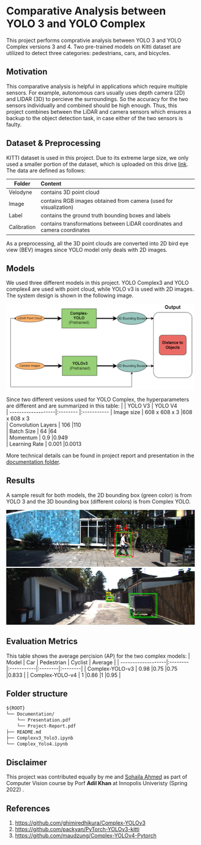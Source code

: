 # Comparative Analysis between YOLO 3 and YOLO Complex 


This project performs comprativie analysis between YOLO 3 and YOLO Complex versions 3 and 4. Two pre-trained models on Kitti dataset are utilized to detect three categories: pedestrians, cars, and bicycles.

## Motivation
This comparative analysis is helpful in applications which require multiple sensors. For example, autonomous cars usually uses depth camera (2D) and LIDAR (3D) to percieve the surroundings. So the accuracy for the two sensors individually and combined should be high enough. Thus, this project combines between the LiDAR and camera sensors which ensures a backup to the object detection task, in case either of the two sensors is faulty.
 
## Dataset & Preprocessing
KITTI dataset is used in this project. Due to its extreme large size, we only used a smaller portion of the dataset, which is uploaded on this drive [link](https://drive.google.com/u/0/uc?id=1E_rfrPgVLx7l8OwbnuLRkbVARRKtlv3u&export=download). The data are defined as follows:

| Folder           | Content |
| -----------------|:--------|
| Velodyne         | contains 3D point cloud   |
| Image            | contains RGB images obtained from camera (used for visualization)   |
| Label            | contains the ground truth bounding boxes and labels   |
| Calibration      | contains transformations between LiDAR coordinates and camera coordinates   |

As a preprocessing, all the 3D point clouds are converted into 2D bird eye view (BEV) images since YOLO model only deals with 2D images.



## Models   
We used three  different models in this project. YOLO Complex3 and YOLO complex4 are used with point cloud, while YOLO v3 is used with 2D images. The system design is shown in the following image.

![overview](/img/System_flow.png)

Since two different vesions used for YOLO Complex, the hyperparameters are different and are summarized in this table:
|                    | YOLO V3  | YOLO V4    
| -------------------|:-------- |:-----------
| Image size         | 608 x 608 x 3     |608 x 608 x 3      
| Convolution Layers | 106               |110        
| Batch Size         | 64                |64        
| Momentum           | 0.9               |0.949        
| Learning Rate      | 0.001             |0.0013        

More technical details can be found in project report and presentation in the [documentation folder](./Docs/).

## Results
A sample result for both models, the 2D bounding box (green color) is from YOLO 3 and the 3D bounding box (different colors) is from Complex YOLO.

![overview](./img/result1.png)
![overview](./img/result2.png)

## Evaluation Metrics
This table shows the average percision (AP) for the two complex models:
| Model              | Car      | Pedestrian | Cyclist | Average |
| -------------------|:-------- |:-----------|:--------|:--------|
| Complex-YOLO-v3    | 0.98     |0.75        |0.75     |0.833    |
| Complex-YOLO-v4    | 1        |0.86        |1        |0.95     |

## Folder structure

```
${ROOT}
└── Documentation/    
    └── Presentation.pdf
    └── Project-Report.pdf
├── README.md 
├── Complexv3_Yolo3.ipynb
└── Complex_Yolo4.ipynb
```


## Disclaimer
This project was contributed equally by me and  [Sohaila Ahmed](https://github.com/sohaila-ahmed3011) as part of Computer Vision course by Porf **Adil Khan** at Innopolis Univeristy (Spring 2022) .

## References

1. https://github.com/ghimiredhikura/Complex-YOLOv3
2. https://github.com/packyan/PyTorch-YOLOv3-kitti
3. https://github.com/maudzung/Complex-YOLOv4-Pytorch

